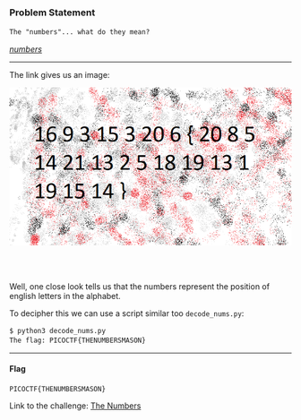 ### Problem Statement
```txt
The "numbers"... what do they mean?
```

_[numbers](https://jupiter.challenges.picoctf.org/static/f209a32253affb6f547a585649ba4fda/the_numbers.png)_


---


The link gives us an image:

![numbers](the_numbers.png)

<br>
<br>

Well, one close look tells us that the numbers represent the position of english letters in the alphabet.

To decipher this we can use a script similar too `decode_nums.py`:

```zsh
$ python3 decode_nums.py
The flag: PICOCTF{THENUMBERSMASON}
```

---

#### Flag
    PICOCTF{THENUMBERSMASON}

Link to the challenge: [The Numbers](https://play.picoctf.org/practice/challenge/68)
